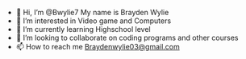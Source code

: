- 👋 Hi, I’m @Bwylie7 My name is Brayden Wylie
- 👀 I’m interested in Video game and Computers
- 🌱 I’m currently learning Highschool level
- 💞️ I’m looking to collaborate on coding programs and other courses
- 📫 How to reach me Braydenwylie03@gmail.com

<!---
Bwylie7/Bwylie7 is a ✨ special ✨ repository because its `README.md` (this file) appears on your GitHub profile.
You can click the Preview link to take a look at your changes.
--->
